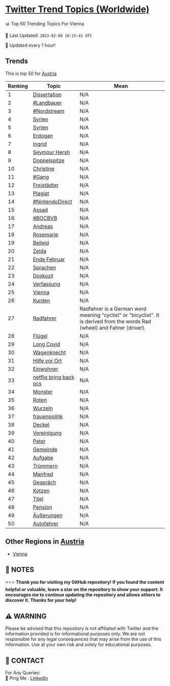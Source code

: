 [Twitter Trend Topics (Worldwide)](https://github.com/ErcinDedeoglu/Twitter-Trend-Topics)
==========


📊 Top 50 Trending Topics For Vienna

📆 Last Updated: `2023-02-09 10:15:41 UTC`

🔧 Updated every 1 hour!


## Trends

This is top 50 for [Austria](</Austria>)

| Ranking | Topic | Mean |
| ------- | ------------ | ------------ |
| 1 | [Dissertation](http://twitter.com/search?q=Dissertation) | N/A |
| 2 | [#Landbauer](http://twitter.com/search?q=%23Landbauer) | N/A |
| 3 | [#Nordstream](http://twitter.com/search?q=%23Nordstream) | N/A |
| 4 | [Syrien](http://twitter.com/search?q=Syrien) | N/A |
| 5 | [Syrien](http://twitter.com/search?q=Syrien) | N/A |
| 6 | [Erdogan](http://twitter.com/search?q=Erdogan) | N/A |
| 7 | [Ingrid](http://twitter.com/search?q=Ingrid) | N/A |
| 8 | [Seymour Hersh](http://twitter.com/search?q=Seymour+Hersh) | N/A |
| 9 | [Doppelspitze](http://twitter.com/search?q=Doppelspitze) | N/A |
| 10 | [Christine](http://twitter.com/search?q=Christine) | N/A |
| 11 | [#Gang](http://twitter.com/search?q=%23Gang) | N/A |
| 12 | [Freistädter](http://twitter.com/search?q=Freist%c3%a4dter) | N/A |
| 13 | [Plagiat](http://twitter.com/search?q=Plagiat) | N/A |
| 14 | [#NintendoDirect](http://twitter.com/search?q=%23NintendoDirect) | N/A |
| 15 | [Assad](http://twitter.com/search?q=Assad) | N/A |
| 16 | [#BOCBVB](http://twitter.com/search?q=%23BOCBVB) | N/A |
| 17 | [Andreas](http://twitter.com/search?q=Andreas) | N/A |
| 18 | [Rosemarie](http://twitter.com/search?q=Rosemarie) | N/A |
| 19 | [Beileid](http://twitter.com/search?q=Beileid) | N/A |
| 20 | [Zelda](http://twitter.com/search?q=Zelda) | N/A |
| 21 | [Ende Februar](http://twitter.com/search?q=Ende+Februar) | N/A |
| 22 | [Sprachen](http://twitter.com/search?q=Sprachen) | N/A |
| 23 | [Doskozil](http://twitter.com/search?q=Doskozil) | N/A |
| 24 | [Verfassung](http://twitter.com/search?q=Verfassung) | N/A |
| 25 | [Vienna](http://twitter.com/search?q=Vienna) | N/A |
| 26 | [Kurden](http://twitter.com/search?q=Kurden) | N/A |
| 27 | [Radfahrer](http://twitter.com/search?q=Radfahrer) | Radfahrer is a German word meaning "cyclist" or "bicyclist". It is derived from the words Rad (wheel) and Fahrer (driver). |
| 28 | [Flügel](http://twitter.com/search?q=Fl%c3%bcgel) | N/A |
| 29 | [Long Covid](http://twitter.com/search?q=Long+Covid) | N/A |
| 30 | [Wagenknecht](http://twitter.com/search?q=Wagenknecht) | N/A |
| 31 | [Hilfe vor Ort](http://twitter.com/search?q=Hilfe+vor+Ort) | N/A |
| 32 | [Einwohner](http://twitter.com/search?q=Einwohner) | N/A |
| 33 | [netflix bring back ocs](http://twitter.com/search?q=netflix+bring+back+ocs) | N/A |
| 34 | [Monster](http://twitter.com/search?q=Monster) | N/A |
| 35 | [Roten](http://twitter.com/search?q=Roten) | N/A |
| 36 | [Wurzeln](http://twitter.com/search?q=Wurzeln) | N/A |
| 37 | [frauenpolitik](http://twitter.com/search?q=frauenpolitik) | N/A |
| 38 | [Deckel](http://twitter.com/search?q=Deckel) | N/A |
| 39 | [Vereinigung](http://twitter.com/search?q=Vereinigung) | N/A |
| 40 | [Peter](http://twitter.com/search?q=Peter) | N/A |
| 41 | [Gemeinde](http://twitter.com/search?q=Gemeinde) | N/A |
| 42 | [Aufgabe](http://twitter.com/search?q=Aufgabe) | N/A |
| 43 | [Trümmern](http://twitter.com/search?q=Tr%c3%bcmmern) | N/A |
| 44 | [Manfred](http://twitter.com/search?q=Manfred) | N/A |
| 45 | [Gespräch](http://twitter.com/search?q=Gespr%c3%a4ch) | N/A |
| 46 | [Kotzen](http://twitter.com/search?q=Kotzen) | N/A |
| 47 | [Titel](http://twitter.com/search?q=Titel) | N/A |
| 48 | [Pension](http://twitter.com/search?q=Pension) | N/A |
| 49 | [Äußerungen](http://twitter.com/search?q=%c3%84u%c3%9ferungen) | N/A |
| 50 | [Autofahrer](http://twitter.com/search?q=Autofahrer) | N/A |



## Other Regions in [Austria](</Austria>)

* [Vienna](</Austria/Vienna.md>)



## 📝 NOTES

⭐⭐⭐ **Thank you for visiting my GitHub repository! If you found the content helpful or valuable, leave a star on the repository to show your support. It encourages me to continue updating the repository and allows others to discover it. Thanks for your help!**


## ⚠️ WARNING

Please be advised that this repository is not affiliated with Twitter and the information provided is for informational purposes only. We are not responsible for any legal consequences that may arise from the use of this information. Use at your own risk and solely for educational purposes.


## 📨 CONTACT

 For Any Queries:  
            🏓 Ping Me : [LinkedIn](https://www.linkedin.com/in/ercindedeoglu/)
